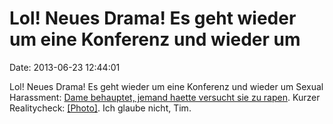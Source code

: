 Lol! Neues Drama! Es geht wieder um eine Konferenz und wieder um
================================================================

Date: 2013-06-23 12:44:01

Lol! Neues Drama! Es geht wieder um eine Konferenz und wieder um Sexual
Harassment: [Dame behauptet, jemand haette versucht sie zu
rapen](http://georgiaweidman.com/wordpress/guess-you-thought-i-was-someone-to-mess-with/).
Kurzer Realitycheck:
[\[Photo\]](http://fettemama.org:6502/af13318e16024948df2df2540ece4b78).
Ich glaube nicht, Tim.
